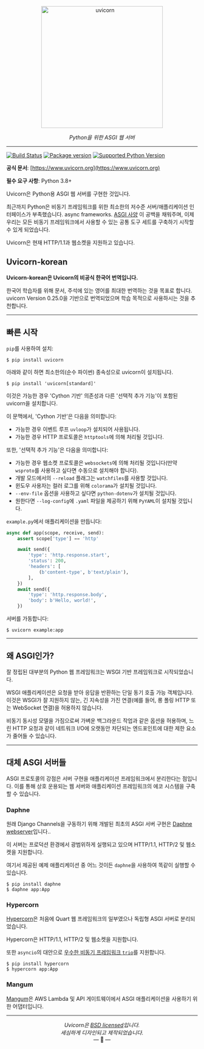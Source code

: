 <p align="center">
  <img width="320" height="320" src="https://raw.githubusercontent.com/tomchristie/uvicorn/master/docs/uvicorn.png" alt='uvicorn'>
</p>

<p align="center">
<em>Python을 위한 ASGI 웹 서버</em>
</p>

---

[![Build Status](https://github.com/encode/uvicorn/workflows/Test%20Suite/badge.svg)](https://github.com/encode/uvicorn/actions)
[![Package version](https://badge.fury.io/py/uvicorn.svg)](https://pypi.python.org/pypi/uvicorn)
[![Supported Python Version](https://img.shields.io/pypi/pyversions/uvicorn.svg?color=%2334D058)](https://pypi.org/project/uvicorn)

**공식 문서**: [https://www.uvicorn.org](https://www.uvicorn.org)

**필수 요구 사항**: Python 3.8+

Uvicorn은 Python용 ASGI 웹 서버를 구현한 것입니다.

최근까지 Python은 비동기 프레임워크를 위한 최소한의 저수준 서버/애플리케이션 인터페이스가 부족했습니다.
async frameworks. [ASGI 사양][asgi] 이 공백을 채워주며, 이제 우리는 모든 비동기 프레임워크에서 사용할 수 있는 공통 도구 세트를 구축하기 시작할 수 있게 되었습니다.

Uvicorn은 현재 HTTP/1.1과 웹소켓을 지원하고 있습니다.
## Uvicorn-korean
**Uvicorn-korean은 Uvicorn의 비공식 한국어 번역입니다.**

한국어 학습자를 위해 문서, 주석에 있는 영어를 최대한 번역하는 것을 목표로 합니다.
uvicorn Version 0.25.0을 기반으로 번역되었으며 학습 목적으로 사용하시는 것을 추천합니다. 

---

## 빠른 시작

`pip`를 사용하여 설치:

```shell
$ pip install uvicorn
```

아래와 같이 하면 최소한의(순수 파이썬) 종속성으로 uvicorn이 설치됩니다.

```shell
$ pip install 'uvicorn[standard]'
```

이것은 가능한 경우 'Cython 기반' 의존성과 다른 '선택적 추가 기능'이 포함된 uvicorn을 설치합니다.

이 문맥에서, 'Cython 기반'은 다음을 의미합니다:

- 가능한 경우 이벤트 루프 `uvloop`가 설치되어 사용됩니다.
- 가능한 경우 HTTP 프로토콜은 `httptools`에 의해 처리될 것입니다.

또한, '선택적 추가 기능'은 다음을 의미합니다:

- 가능한 경우 웹소켓 프로토콜은 `websockets`에 의해 처리될 것입니다(만약 `wsproto`를 사용하고 싶다면 수동으로 설치해야 합니다).
- 개발 모드에서의 `--reload` 플래그는 `watchfiles`를 사용할 것입니다.
- 윈도우 사용자는 컬러 로그를 위해 `colorama`가 설치될 것입니다.
- `--env-file` 옵션을 사용하고 싶다면 `python-dotenv`가 설치될 것입니다.
- 원한다면 `--log-config`에  `.yaml` 파일을 제공하기 위해  `PyYAML`이 설치될 것입니다.

`example.py`에서 애플리케이션을 만듭니다:

```python
async def app(scope, receive, send):
    assert scope['type'] == 'http'

    await send({
        'type': 'http.response.start',
        'status': 200,
        'headers': [
            (b'content-type', b'text/plain'),
        ],
    })
    await send({
        'type': 'http.response.body',
        'body': b'Hello, world!',
    })
```

서버를 가동합니다:

```shell
$ uvicorn example:app
```

---

## 왜 ASGI인가?

잘 정립된 대부분의 Python 웹 프레임워크는 WSGI 기반 프레임워크로 시작되었습니다.

WSGI 애플리케이션은 요청을 받아 응답을 반환하는 단일 동기 호출 가능 객체입니다. 
이것은 WSGI가 잘 지원하지 않는, 긴 지속성을 가진 연결(예를 들어, 롱 폴링 HTTP 또는 WebSocket 연결)을 허용하지 않습니다.

비동기 동시성 모델을 가짐으로써 가벼운 백그라운드 작업과 같은 옵션을 허용하며, 느린 HTTP 요청과 같이 네트워크 I/O에 오랫동안 차단되는 엔드포인트에 대한 제한 요소가 줄어들 수 있습니다.

---

## 대체 ASGI 서버들

ASGI 프로토콜의 강점은 서버 구현을 애플리케이션 프레임워크에서 분리한다는 점입니다. 
이를 통해 상호 운용되는 웹 서버와 애플리케이션 프레임워크의 에코 시스템을 구축할 수 있습니다.

### Daphne

원래 Django Channels을 구동하기 위해 개발된 최초의 ASGI 서버 구현은 [Daphne webserver][daphne]입니다..

이 서버는 프로덕션 환경에서 광범위하게 실행되고 있으며 HTTP/1.1, HTTP/2 및 웹소켓을 지원합니다.

여기서 제공된 예제 애플리케이션 중 어느 것이든 `daphne`을 사용하여 똑같이 실행할 수 있습니다.

```
$ pip install daphne
$ daphne app:App
```

### Hypercorn

[Hypercorn][hypercorn]은 처음에 Quart 웹 프레임워크의 일부였으나 독립형 ASGI 서버로 분리되었습니다.

Hypercorn은 HTTP/1.1, HTTP/2 및 웹소켓을 지원합니다.

또한 `asyncio`의 대안으로 [우수한 비동기 프레임워크 `trio`][trio]를 지원합니다.

```
$ pip install hypercorn
$ hypercorn app:App
```

### Mangum

[Mangum][mangum]은 AWS Lambda 및 API 게이트웨이에서 ASGI 애플리케이션을 사용하기 위한 어댑터입니다.

---

<p align="center"><i>Uvicorn은 <a href="https://github.com/encode/uvicorn/blob/master/LICENSE.md">BSD licensed</a>입니다.<br/>세심하게 디자인되고 제작되었습니다.</i><br/>&mdash; 🦄  &mdash;</p>

[asgi]: https://asgi.readthedocs.io/en/latest/
[daphne]: https://github.com/django/daphne
[hypercorn]: https://github.com/pgjones/hypercorn
[mangum]: https://mangum.io
[trio]: https://trio.readthedocs.io
